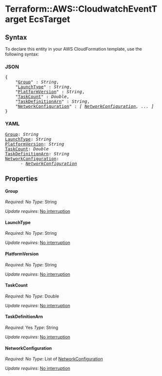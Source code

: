 # Terraform::AWS::CloudwatchEventTarget EcsTarget

## Syntax

To declare this entity in your AWS CloudFormation template, use the following syntax:

### JSON

<pre>
{
    "<a href="#group" title="Group">Group</a>" : <i>String</i>,
    "<a href="#launchtype" title="LaunchType">LaunchType</a>" : <i>String</i>,
    "<a href="#platformversion" title="PlatformVersion">PlatformVersion</a>" : <i>String</i>,
    "<a href="#taskcount" title="TaskCount">TaskCount</a>" : <i>Double</i>,
    "<a href="#taskdefinitionarn" title="TaskDefinitionArn">TaskDefinitionArn</a>" : <i>String</i>,
    "<a href="#networkconfiguration" title="NetworkConfiguration">NetworkConfiguration</a>" : <i>[ <a href="ecstarget-networkconfiguration.md">NetworkConfiguration</a>, ... ]</i>
}
</pre>

### YAML

<pre>
<a href="#group" title="Group">Group</a>: <i>String</i>
<a href="#launchtype" title="LaunchType">LaunchType</a>: <i>String</i>
<a href="#platformversion" title="PlatformVersion">PlatformVersion</a>: <i>String</i>
<a href="#taskcount" title="TaskCount">TaskCount</a>: <i>Double</i>
<a href="#taskdefinitionarn" title="TaskDefinitionArn">TaskDefinitionArn</a>: <i>String</i>
<a href="#networkconfiguration" title="NetworkConfiguration">NetworkConfiguration</a>: <i>
      - <a href="ecstarget-networkconfiguration.md">NetworkConfiguration</a></i>
</pre>

## Properties

#### Group

_Required_: No
_Type_: String

_Update requires_: [No interruption](https://docs.aws.amazon.com/AWSCloudFormation/latest/UserGuide/using-cfn-updating-stacks-update-behaviors.html#update-no-interrupt)

#### LaunchType

_Required_: No
_Type_: String

_Update requires_: [No interruption](https://docs.aws.amazon.com/AWSCloudFormation/latest/UserGuide/using-cfn-updating-stacks-update-behaviors.html#update-no-interrupt)

#### PlatformVersion

_Required_: No
_Type_: String

_Update requires_: [No interruption](https://docs.aws.amazon.com/AWSCloudFormation/latest/UserGuide/using-cfn-updating-stacks-update-behaviors.html#update-no-interrupt)

#### TaskCount

_Required_: No
_Type_: Double

_Update requires_: [No interruption](https://docs.aws.amazon.com/AWSCloudFormation/latest/UserGuide/using-cfn-updating-stacks-update-behaviors.html#update-no-interrupt)

#### TaskDefinitionArn

_Required_: Yes
_Type_: String

_Update requires_: [No interruption](https://docs.aws.amazon.com/AWSCloudFormation/latest/UserGuide/using-cfn-updating-stacks-update-behaviors.html#update-no-interrupt)

#### NetworkConfiguration

_Required_: No
_Type_: List of <a href="ecstarget-networkconfiguration.md">NetworkConfiguration</a>

_Update requires_: [No interruption](https://docs.aws.amazon.com/AWSCloudFormation/latest/UserGuide/using-cfn-updating-stacks-update-behaviors.html#update-no-interrupt)

